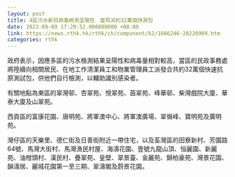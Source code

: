 ```yaml
---
layout: post
title: 4區污水新冠病毒檢測呈陽性　當局派約32萬個快測包
date: 2022-09-09 17:29:52.000000000 +08:00
link: https://news.rthk.hk/rthk/ch/component/k2/1666246-20220909.htm
categories: rthk
---
```


政府表示，因應多區的污水檢測結果呈陽性和病毒量相對較高，當區的民政事務處將陸續向相關居民、在地工作清潔員工和物業管理員工派發合共約32萬個快速抗原測試包，供他們自行檢測，以輔助識別感染者。
 
有關地點為東區的翠灣邨、杏翠苑、悅翠苑、茵翠苑、峰華邨、柴灣戲院大廈、華泰大廈及山翠苑。
    
西貢區的富康花園、唐明苑、將軍澳中心、將軍澳廣場、翠嶺峰、寶明苑及廣明苑。

灣仔區的天樂里、德仁街及日善街附近一帶住宅，以及荃灣區的田寮新村、芳園路64號、馬灣大街村、馬灣漁民村屋、海濤花園、壹號九龍山頂、恒麗園、新麗苑、油柑頭村、漢民村、疊翠苑、皇壁、翠景臺、金麗苑、錦柏豪苑、灣景花園、韻濤居、麗城花園第一至三期、翠濤閣及蔚景花園。
